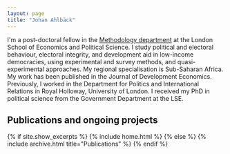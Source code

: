 ```yaml
---
layout: page
title: "Johan Ahlbäck"
---
```


I'm a post-doctoral fellow in the [Methodology department](https://www.lse.ac.uk/methodology) at the London School of Economics and Political Science. I study political and electoral behaviour, electoral integrity, and development aid in low-income democracies, using experimental and survey methods, and quasi-experimental approaches. My regional specialisation is Sub-Saharan Africa. My work has been published in the Journal of Development Economics. Previously, I worked in the Department for Politics and International Relations in Royal Holloway, University of London. I received my PhD in political science from the Government Department at the LSE. 


## Publications and ongoing projects

{% if site.show_excerpts %}
  {% include home.html %}
{% else %}
  {% include archive.html title="Publications" %}
{% endif %}
